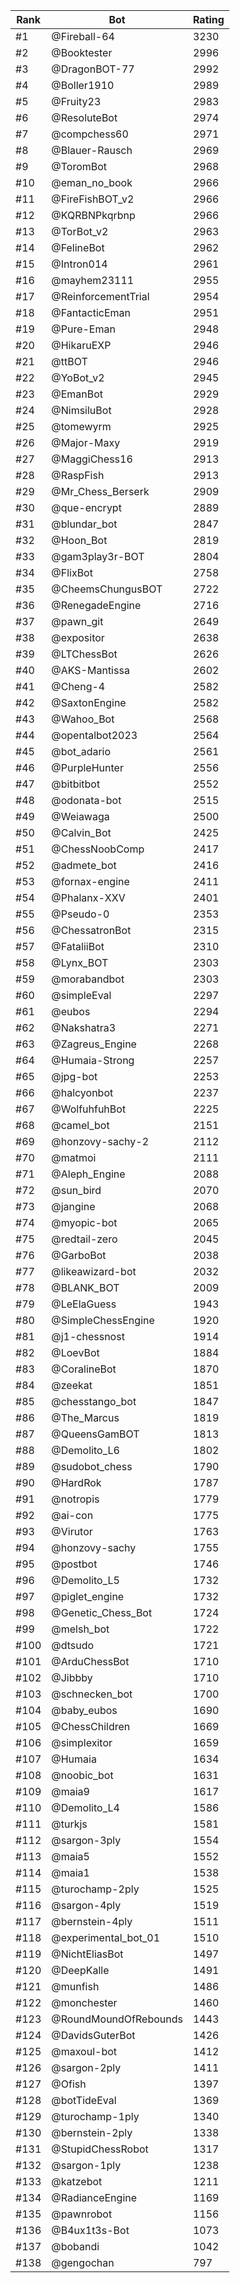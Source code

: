 Rank|Bot|Rating
---|---|---
#1|@Fireball-64|3230
#2|@Booktester|2996
#3|@DragonBOT-77|2992
#4|@Boller1910|2989
#5|@Fruity23|2983
#6|@ResoluteBot|2974
#7|@compchess60|2971
#8|@Blauer-Rausch|2969
#9|@ToromBot|2968
#10|@eman_no_book|2966
#11|@FireFishBOT_v2|2966
#12|@KQRBNPkqrbnp|2966
#13|@TorBot_v2|2963
#14|@FelineBot|2962
#15|@Intron014|2961
#16|@mayhem23111|2955
#17|@ReinforcementTrial|2954
#18|@FantacticEman|2951
#19|@Pure-Eman|2948
#20|@HikaruEXP|2946
#21|@ttBOT|2946
#22|@YoBot_v2|2945
#23|@EmanBot|2929
#24|@NimsiluBot|2928
#25|@tomewyrm|2925
#26|@Major-Maxy|2919
#27|@MaggiChess16|2913
#28|@RaspFish|2913
#29|@Mr_Chess_Berserk|2909
#30|@que-encrypt|2889
#31|@blundar_bot|2847
#32|@Hoon_Bot|2819
#33|@gam3play3r-BOT|2804
#34|@FlixBot|2758
#35|@CheemsChungusBOT|2722
#36|@RenegadeEngine|2716
#37|@pawn_git|2649
#38|@expositor|2638
#39|@LTChessBot|2626
#40|@AKS-Mantissa|2602
#41|@Cheng-4|2582
#42|@SaxtonEngine|2582
#43|@Wahoo_Bot|2568
#44|@opentalbot2023|2564
#45|@bot_adario|2561
#46|@PurpleHunter|2556
#47|@bitbitbot|2552
#48|@odonata-bot|2515
#49|@Weiawaga|2500
#50|@Calvin_Bot|2425
#51|@ChessNoobComp|2417
#52|@admete_bot|2416
#53|@fornax-engine|2411
#54|@Phalanx-XXV|2401
#55|@Pseudo-0|2353
#56|@ChessatronBot|2315
#57|@FataliiBot|2310
#58|@Lynx_BOT|2303
#59|@morabandbot|2303
#60|@simpleEval|2297
#61|@eubos|2294
#62|@Nakshatra3|2271
#63|@Zagreus_Engine|2268
#64|@Humaia-Strong|2257
#65|@jpg-bot|2253
#66|@halcyonbot|2237
#67|@WolfuhfuhBot|2225
#68|@camel_bot|2151
#69|@honzovy-sachy-2|2112
#70|@matmoi|2111
#71|@Aleph_Engine|2088
#72|@sun_bird|2070
#73|@jangine|2068
#74|@myopic-bot|2065
#75|@redtail-zero|2045
#76|@GarboBot|2038
#77|@likeawizard-bot|2032
#78|@BLANK_BOT|2009
#79|@LeElaGuess|1943
#80|@SimpleChessEngine|1920
#81|@j1-chessnost|1914
#82|@LoevBot|1884
#83|@CoralineBot|1870
#84|@zeekat|1851
#85|@chesstango_bot|1847
#86|@The_Marcus|1819
#87|@QueensGamBOT|1813
#88|@Demolito_L6|1802
#89|@sudobot_chess|1790
#90|@HardRok|1787
#91|@notropis|1779
#92|@ai-con|1775
#93|@Virutor|1763
#94|@honzovy-sachy|1755
#95|@postbot|1746
#96|@Demolito_L5|1732
#97|@piglet_engine|1732
#98|@Genetic_Chess_Bot|1724
#99|@melsh_bot|1722
#100|@dtsudo|1721
#101|@ArduChessBot|1710
#102|@Jibbby|1710
#103|@schnecken_bot|1700
#104|@baby_eubos|1690
#105|@ChessChildren|1669
#106|@simplexitor|1659
#107|@Humaia|1634
#108|@noobic_bot|1631
#109|@maia9|1617
#110|@Demolito_L4|1586
#111|@turkjs|1581
#112|@sargon-3ply|1554
#113|@maia5|1552
#114|@maia1|1538
#115|@turochamp-2ply|1525
#116|@sargon-4ply|1519
#117|@bernstein-4ply|1511
#118|@experimental_bot_01|1510
#119|@NichtEliasBot|1497
#120|@DeepKalle|1491
#121|@munfish|1486
#122|@monchester|1460
#123|@RoundMoundOfRebounds|1443
#124|@DavidsGuterBot|1426
#125|@maxoul-bot|1412
#126|@sargon-2ply|1411
#127|@Ofish|1397
#128|@botTideEval|1369
#129|@turochamp-1ply|1340
#130|@bernstein-2ply|1338
#131|@StupidChessRobot|1317
#132|@sargon-1ply|1238
#133|@katzebot|1211
#134|@RadianceEngine|1169
#135|@pawnrobot|1156
#136|@B4ux1t3s-Bot|1073
#137|@bobandi|1042
#138|@gengochan|797
